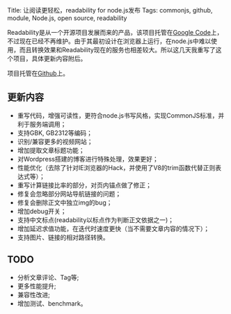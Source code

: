 Title: 让阅读更轻松，readability for node.js发布
Tags: commonjs, github, module, Node.js, open source, readability

Readability是从一个开源项目发展而来的产品，该项目托管在<a href="http://code.google.com/p/arc90labs-readability/" target="_blank">Google Code</a>上，不过现在已经不再维护。由于其最初设计在浏览器上运行，在node.js中难以使用，而且转换效果和Readability现在的服务也相差较大。所以这几天我重写了这个项目，具体更新内容附后。

项目托管在<a href="https://github.com/luin/node-readability" target="_blank">Github</a>上。

<!-- more -->

## 更新内容
* 重写代码，增强可读性，更符合node.js书写风格，实现CommonJS标准，并利于服务端调用；
* 支持GBK, GB2312等编码；
* 识别/兼容更多的视频网站；
* 增加提取文章标题功能；
* 对Wordpress搭建的博客进行特殊处理，效果更好；
* 性能优化（去除了针对IE浏览器的Hack，并使用了V8的trim函数代替正则表达式等）；
* 重写计算链接比率的部分，对页内锚点做了修正；
* 修复会忽略部分网站导航链接的问题；
* 修复会删除正文中独立img的bug；
* 增加debug开关；
* 支持中文标点(readability以标点作为判断正文依据之一)；
* 增加延迟求值功能，在迭代时速度更快（当不需要文章内容的情况下）；
* 支持图片、链接的相对路径转换。

## TODO
* 分析文章评论、Tag等;
* 更多性能提升;
* 兼容性改进;
* 增加测试、benchmark。
